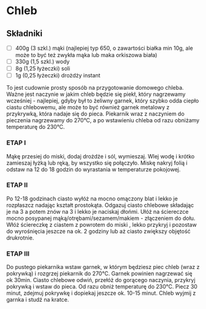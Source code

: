 # Chleb

## Składniki

* [ ] 400g (3 szkl.) mąki (najlepiej typ 650, o zawartości białka min 10g, ale może to być też zwykła mąka lub maka orkiszowa biała)
* [ ] 330g (1,5 szkl.) wody
* [ ] 8g (1,25 łyżeczki) soli
* [ ] 1g (0,25 łyżeczki) drożdży instant

To jest cudownie prosty sposób na przygotowanie domowego chleba.  Ważne jest naczynie w jakim chleb będzie się piekł, który nagrzewamy wcześniej - najlepiej, gdyby był to żeliwny garnek, który szybko odda ciepło ciastu chlebowemu, ale może to być również garnek metalowy z przykrywką, która nadaje się do pieca. Piekarnik wraz z naczyniem do pieczenia nagrzewamy do 270°C, a po wstawieniu chleba od razu obniżamy temperaturę do 230°C.

### ETAP I
Mąkę przesiej do miski, dodaj drożdże i sól, wymieszaj. Wlej wodę i krótko zamieszaj łyżką lub ręką, by wszystko się połączyło. Miskę nakryj folią i  odstaw na 12 do 18 godzin do wyrastania w temperaturze pokojowej. 

### ETAP II
Po 12-18 godzinach ciasto wyłóż na mocno omączony blat i lekko je rozpłaszcz nadając kształt prostokąta. Odgazuj ciasto chlebowe składając je na 3 a potem znów na 3 i lekko je naciskaj dłońmi. Ułóż na ściereczce mocno posypanej mąką/otrębami/sezamem/makiem - złączeniem do dołu. Włóż ściereczkę z ciastem z powrotem do miski , lekko przykryj i pozostaw do wyrośnięcia  jeszcze na ok. 2 godziny lub aż ciasto zwiększy objętość drukrotnie. 

### ETAP III
Do pustego piekarnika wstaw garnek, w którym będziesz piec chleb (wraz z pokrywką) i rozgrzej piekarnik do 270°C. Garnek powinien nagrzewać się ok 30min.
Ciasto chlebowe odwiń, przełóż do gorącego naczynia, przykryj pokrywką i wstaw do pieca. Od razu obniż temperaturę do 230°C. Piecz 30 minut, zdejmuj pokrywkę i dopiekaj jeszcze ok. 10-15 minut. Chleb wyjmij z garnka i studź na kratce.
